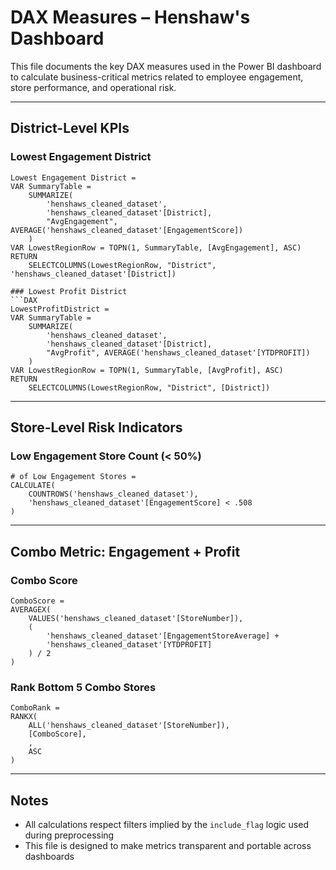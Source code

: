 
# DAX Measures – Henshaw's Dashboard

This file documents the key DAX measures used in the Power BI dashboard to calculate business-critical metrics related to employee engagement, store performance, and operational risk.

---

## District-Level KPIs

### Lowest Engagement District
```DAX
Lowest Engagement District = 
VAR SummaryTable =
    SUMMARIZE(
        'henshaws_cleaned_dataset', 
        'henshaws_cleaned_dataset'[District], 
        "AvgEngagement", AVERAGE('henshaws_cleaned_dataset'[EngagementScore])
    )
VAR LowestRegionRow = TOPN(1, SummaryTable, [AvgEngagement], ASC)
RETURN
    SELECTCOLUMNS(LowestRegionRow, "District", 'henshaws_cleaned_dataset'[District])

### Lowest Profit District
```DAX
LowestProfitDistrict = 
VAR SummaryTable =
    SUMMARIZE(
        'henshaws_cleaned_dataset',
        'henshaws_cleaned_dataset'[District],
        "AvgProfit", AVERAGE('henshaws_cleaned_dataset'[YTDPROFIT])
    )
VAR LowestRegionRow = TOPN(1, SummaryTable, [AvgProfit], ASC)
RETURN
    SELECTCOLUMNS(LowestRegionRow, "District", [District])
```

---

## Store-Level Risk Indicators

### Low Engagement Store Count (< 50%)
```DAX
# of Low Engagement Stores = 
CALCULATE(
    COUNTROWS('henshaws_cleaned_dataset'),
    'henshaws_cleaned_dataset'[EngagementScore] < .508
)
```

---

## Combo Metric: Engagement + Profit

### Combo Score
```DAX
ComboScore = 
AVERAGEX(
    VALUES('henshaws_cleaned_dataset'[StoreNumber]),
    (
        'henshaws_cleaned_dataset'[EngagementStoreAverage] + 
        'henshaws_cleaned_dataset'[YTDPROFIT]
    ) / 2
)
```

### Rank Bottom 5 Combo Stores
```DAX
ComboRank = 
RANKX(
    ALL('henshaws_cleaned_dataset'[StoreNumber]),
    [ComboScore],
    ,
    ASC
)
```

---

## Notes
- All calculations respect filters implied by the `include_flag` logic used during preprocessing
- This file is designed to make metrics transparent and portable across dashboards
